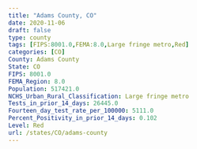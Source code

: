 ```yaml
---
title: "Adams County, CO"
date: 2020-11-06
draft: false
type: county
tags: [FIPS:8001.0,FEMA:8.0,Large fringe metro,Red]
categories: [CO]
County: Adams County
State: CO
FIPS: 8001.0
FEMA_Region: 8.0
Population: 517421.0
NCHS_Urban_Rural_Classification: Large fringe metro
Tests_in_prior_14_days: 26445.0
Fourteen_day_test_rate_per_100000: 5111.0
Percent_Positivity_in_prior_14_days: 0.102
Level: Red
url: /states/CO/adams-county
---
```



